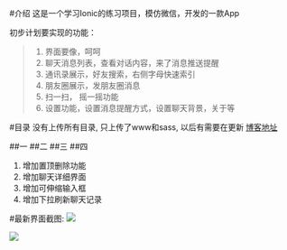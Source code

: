 #介绍
这是一个学习Ionic的练习项目，模仿微信，开发的一款App
  
初步计划要实现的功能：
> 1. 界面要像，呵呵
> 2. 聊天消息列表，查看对话内容，来了消息推送提醒
> 3. 通讯录展示，好友搜索，右侧字母快速索引
> 4. 朋友圈展示，发朋友圈消息
> 5. 扫一扫， 摇一摇功能
> 6. 设置功能，设置消息提醒方式，设置聊天背景，关于等  

#目录
没有上传所有目录, 只上传了www和sass, 以后有需要在更新
[博客地址](http://www.cnblogs.com/Frogmarch/)

##一
##二
##三
##四
1. 增加置顶删除功能
2. 增加聊天详细界面
3. 增加可伸缩输入框
4. 增加下拉刷新聊天记录
  
#最新界面截图:
![](http://images2015.cnblogs.com/blog/811752/201512/811752-20151203223545502-748160387.gif)

![](http://images2015.cnblogs.com/blog/811752/201512/811752-20151203223554439-1091864768.gif)
